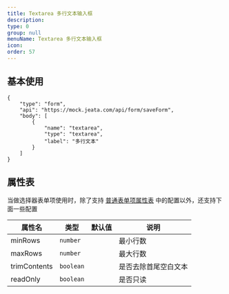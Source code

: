 ```yaml
---
title: Textarea 多行文本输入框
description:
type: 0
group: null
menuName: Textarea 多行文本输入框
icon:
order: 57
---
```


## 基本使用

```schema: scope="body"
{
    "type": "form",
    "api": "https://mock.jeata.com/api/form/saveForm",
    "body": [
        {
            "name": "textarea",
            "type": "textarea",
            "label": "多行文本"
        }
    ]
}
```

## 属性表

当做选择器表单项使用时，除了支持 [普通表单项属性表](./formitem#%E5%B1%9E%E6%80%A7%E8%A1%A8) 中的配置以外，还支持下面一些配置

| 属性名       | 类型      | 默认值 | 说明                 |
| ------------ | --------- | ------ | -------------------- |
| minRows      | `number`  |        | 最小行数             |
| maxRows      | `number`  |        | 最大行数             |
| trimContents | `boolean` |        | 是否去除首尾空白文本 |
| readOnly     | `boolean` |        | 是否只读             |
